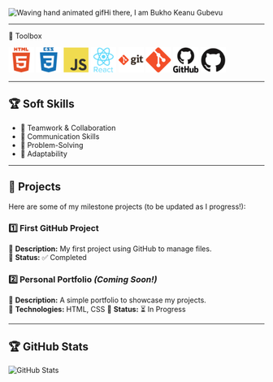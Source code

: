 
 <img src="https://raw.githubusercontent.com/nixin72/nixin72/master/wave.gif" 
         alt="Waving hand animated gif"
         height ="45"
         width="45" />Hi there, I am Bukho Keanu Gubevu

---

🧰 Toolbox

<img src=https://github.com/devicons/devicon/blob/master/icons/html5/html5-plain-wordmark.svg   alt= "HTML logo" width="50"  height="50"/> <img src=https://github.com/devicons/devicon/blob/master/icons/css3/css3-plain-wordmark.svg  alt= "CSS logo" width="50"  height="50"/>  <img src=https://github.com/devicons/devicon/blob/master/icons/javascript/javascript-original.svg  alt= "JavaScript logo" width="50"  height="50"/> <img src=https://github.com/devicons/devicon/blob/master/icons/react/react-original-wordmark.svg  alt= "React logo" width="50"  height="50"/>  <img src=https://github.com/devicons/devicon/blob/master/icons/git/git-original-wordmark.svg  alt= "Git logo" width="50"  height="50"/>  <img src=https://github.com/devicons/devicon/blob/master/icons/git/git-original.svg  alt= "Git logo" width="50"  height="50"/>  <img src=https://github.com/devicons/devicon/blob/master/icons/github/github-original-wordmark.svg  alt= "Github logo" width="50"  height="50"/>  <img src=https://github.com/devicons/devicon/blob/master/icons/github/github-original.svg  alt= "Github logo" width="50"  height="50"/>

---

## 🏆 Soft Skills

- 🤝 Teamwork & Collaboration
- 📢 Communication Skills
- 🎯 Problem-Solving
- 🚀 Adaptability

---

## 📌 Projects

Here are some of my milestone projects (to be updated as I progress!):

### **1️⃣ First GitHub Project**

🔹 **Description:** My first project using GitHub to manage files.  
🔹 **Status:** ✅ Completed

### **2️⃣ Personal Portfolio** _(Coming Soon!)_

🔹 **Description:** A simple portfolio to showcase my projects.  
🔹 **Technologies:** HTML, CSS
🔹 **Status:** ⏳ In Progress

---

## 🏆 GitHub Stats

![GitHub Stats](https://github-readme-stats.vercel.app/api?username=yourusername&show_icons=true&theme=radical)



<!--
**Bukho357/Bukho357** is a ✨ _special_ ✨ repository because its `README.md` (this file) appears on your GitHub profile.

